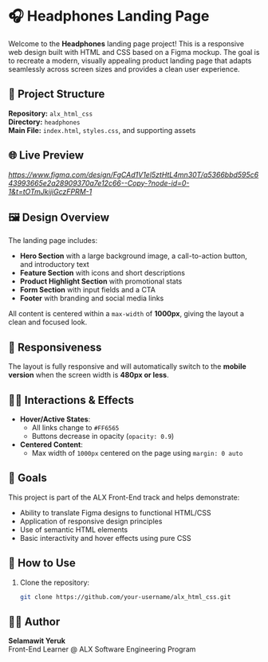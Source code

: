 # 🎧 Headphones Landing Page

Welcome to the **Headphones** landing page project! This is a responsive web design built with HTML and CSS based on a Figma mockup. The goal is to recreate a modern, visually appealing product landing page that adapts seamlessly across screen sizes and provides a clean user experience.

## 📁 Project Structure

**Repository:** `alx_html_css`  
**Directory:** `headphones`  
**Main File:** `index.html`, `styles.css`, and supporting assets

## 🌐 Live Preview

*https://www.figma.com/design/FgCAd1V1el5ztHtL4mn30T/a5366bbd595c643993665e2a28909370a7e12c66--Copy-?node-id=0-1&t=tOTmJkijiGczFPRM-1*

## 🖼️ Design Overview

The landing page includes:

- **Hero Section** with a large background image, a call-to-action button, and introductory text  
- **Feature Section** with icons and short descriptions  
- **Product Highlight Section** with promotional stats  
- **Form Section** with input fields and a CTA  
- **Footer** with branding and social media links  

All content is centered within a `max-width` of **1000px**, giving the layout a clean and focused look.

## 📱 Responsiveness

The layout is fully responsive and will automatically switch to the **mobile version** when the screen width is **480px or less**.

## 🧑‍💻 Interactions & Effects

- **Hover/Active States**:
  - All links change to `#FF6565`
  - Buttons decrease in opacity (`opacity: 0.9`)
- **Centered Content**:
  - Max width of `1000px` centered on the page using `margin: 0 auto`

## 🎯 Goals

This project is part of the ALX Front-End track and helps demonstrate:

- Ability to translate Figma designs to functional HTML/CSS  
- Application of responsive design principles  
- Use of semantic HTML elements  
- Basic interactivity and hover effects using pure CSS  

## 📌 How to Use

1. Clone the repository:
   ```bash
   git clone https://github.com/your-username/alx_html_css.git

## 👩‍💻 Author

**Selamawit Yeruk**  
Front-End Learner @ ALX Software Engineering Program  